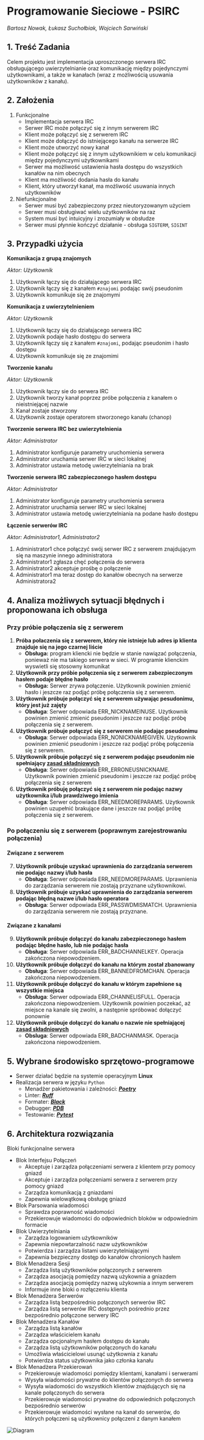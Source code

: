 # Programowanie Sieciowe - PSIRC
*Bartosz Nowak, Łukasz Suchołbiak, Wojciech Sarwiński*

## 1. Treść Zadania

Celem projektu jest implementacja uproszczonego serwera IRC obsługującego uwierzytelnianie oraz komunikację między pojedynczymi użytkownikami, a także w kanałach (wraz z możliwością usuwania użytkowników z kanału).

## 2. Założenia

1. Funkcjonalne
    - Implementacja serwera IRC
    - Serwer IRC może połączyć się z innym serwerem IRC
    - Klient może połączyć się z serwerem IRC
    - Klient może dołączyć do istniejącego kanału na serwerze IRC
    - Klient może utworzyć nowy kanał
    - Klient może połączyć się z innym użytkownikiem w celu komunikacji między pojedynczymi użytkownikami
    - Serwer ma możliwość ustawienia hasła dostępu do wszystkich kanałów na nim obecnych
    - Klient ma możliwość dodania hasła do kanału
    - Klient, który utworzył kanał, ma możliwość usuwania innych użytkowników
2. Niefunkcjonalne
    - Serwer musi być zabezpieczony przez nieutoryzowanym użyciem
    - Serwer musi obsługiwać wielu użytkowników na raz
    - System musi być intuicyjny i zrozumiały w obsłudze
    - Serwer musi płynnie kończyć działanie - obsługa `SIGTERM`, `SIGINT`

## 3. Przypadki użycia

**Komunikacja z grupą znajomych**

*Aktor: Użytkownik*
1. Użytkownik łączy się do działającego serwera IRC
2. Użytkownik łączy się z kanałem `#znajomi` podając swój pseudonim
3. Użytkownik komunikuje się ze znajomymi

**Komunikacja z uwierzytelnieniem**

*Aktor: Użytkownik*
1. Użytkownik łączy się do działającego serwera IRC
2. Użytkownik podaje hasło dostępu do serwera
3. Użytkownik łączy się z kanałem `#znajomi`, podając pseudonim i hasło dostępu
4. Użytkownik komunikuje się ze znajomimi

**Tworzenie kanału**

*Aktor: Użytkownik*
1. Użytkownik łączy sie do serwera IRC
2. Użytkownik tworzy kanał poprzez próbe połączenia z kanałem o nieistniejącej nazwie
3. Kanał zostaje stworzony
4. Użytkownik zostaje operatorem stworzonego kanału (chanop)

**Tworzenie serwera IRC bez uwierzytelnienia**

*Aktor: Administrator*
1. Administrator konfiguruje parametry uruchomienia serwera
2. Administrator uruchamia serwer IRC w sieci lokalnej
3. Administrator ustawia metodę uwierzytelniania na brak

**Tworzenie serwera IRC zabezpieczonego hasłem dostępu**

*Aktor: Administrator*
1. Administrator konfiguruje parametry uruchomienia serwera
2. Administrator uruchamia serwer IRC w sieci lokalnej
3. Administrator ustawia metodę uwierzytelniania na podane hasło dostępu

**Łączenie serwerów IRC**

*Aktor: Administrator1, Administrator2*
1. Administrator1 chce połączyć swój serwer IRC z serwerem znajdującym się na maszynie innego administratora
2. Administrator1 zgłasza chęć połączenia do serwera
3. Administrator2 akceptuje prośbę o połączenie
4. Administrator1 ma teraz dostęp do kanałów obecnych na serwerze Administratora2

## 4. Analiza możliwych sytuacji błędnych i proponowana ich obsługa
### Przy próbie połączenia się z serwerem
1. **Próba połaczenia się z serwerem, który nie istnieje lub adres ip klienta znajduje się na jego czarnej liście**
	- **Obsługa:** program kliencki nie będzie w stanie nawiązać połączenia, ponieważ nie ma takiego serwera w sieci. W programie klienckim wyswietli się stosowny komunikat
2. **Użytkownik przy próbie połączenia się z serwerem zabezpieczonym hasłem podaje błędne hasło**
	- **Obsługa:** Serwer zrywa połączenie. Użytkownik powinien zmienić hasło i jeszcze raz podjąć próbę połączenia się z serwerem.
3. **Użytkownik próbuje połączyć się z serwerem używając pesudonimu, który jest już zajęty**
	- **Obsługa**: Serwer odpowiada ERR_NICKNAMEINUSE. Użytkownik powinien zmienić zmienić pseudonim i jeszcze raz podjąć próbę połączenia się z serwerem.
4. **Użytkownik próbuje połączyć się z serwerem nie podając pseudonimu**
	- **Obsługa**: Serwer odpowiada ERR_NONICKNAMEGIVEN. Użytkownik powinien zmienić pseudonim i jeszcze raz podjąć próbę połączenia się z serwerem.
5. **Użytkownik próbuje połączyć się z serwerem podając pseudonim nie spełniający [zasad składniowych](https://datatracker.ietf.org/doc/html/rfc1459#section-2.3.1)**
	- **Obsługa**: Serwer odpowiada ERR_ERRONEUSNICKNAME. Użytkownik powinien zmienić pseudonim i jeszcze raz podjąć próbę połączenia się z serwerem
6. **Użytkownik próbuję połączyć się z serwerem nie podając nazwy użytkownika i/lub prawdziwego imienia**
	- **Obsługa**: Serwer odpowiada ERR_NEEDMOREPARAMS. Użytkownik powinien uzupełnić brakujące dane i jeszcze raz podjąć próbę połączenia się z serwerem.
### Po połączeniu się z serwerem (poprawnym zarejestrowaniu połączenia)
#### Związane z serwerem
7. **Użytkownik próbuje uzyskać uprawnienia do zarządzania serwerem nie podając nazwy i/lub hasła**
	- **Obsługa**: Serwer odpowiada ERR_NEEDMOREPARAMS. Uprawnienia do zarządzania serwerem nie zostają przyznane użytkownikowi.
8. **Użytkownik próbuje uzyskać uprawnienia do zarządzania serwerem podając błędną nazwe i/lub hasło operatora**
	- **Obsługa**: Serwer odpowiada ERR_PASSWDMISMATCH. Uprawnienia do zarządzania serwerem nie zostają przyznane.
#### Związane z kanałami
9. **Użytkownik próbuje dołączyć do kanału zabezpieczonego hasłem podając błędne hasło, lub nie podając hasła**
	- **Obsługa**: Serwer odpowiada ERR_BADCHANNELKEY. Operacja zakończona niepowodzeniem.
10. **Użytkownik próbuje dołączyć do kanału na którym został zbanowany**
	- **Obsługa**: Serwer odpowiada ERR_BANNEDFROMCHAN. Operacja zakończona niepowodzeniem.
11. **Użytkownik próbuje dołączyć do kanału w którym zapełnione są wszystkie miejsca**
	- **Obsługa**: Serwer odpowiada ERR_CHANNELISFULL. Operacja zakończona niepowodzeniem. Użytkownik powinien poczekać, aż miejsce na kanale się zwolni, a następnie spróbować dołączyć ponownie
12. **Użytkownik próbuje dołączyć do kanału o nazwie nie spełniającej [zasad składniowych](https://datatracker.ietf.org/doc/html/rfc1459#section-2.3.1)**
	- **Obsluga**: Serwer odpowiada ERR_BADCHANMASK. Operacja zakończona niepowodzeniem.

## 5. Wybrane środowisko sprzętowo-programowe

- Serwer działać będzie na systemie operacyjnym **Linux**
- Realizacja serwera w języku `Python`
    * Menadżer pakietowania i zależności: ***[Poetry](https://python-poetry.org/)***
    * Linter: ***[Ruff](https://docs.astral.sh/ruff/)***
    * Formater: ***[Black](https://github.com/psf/black)***
    * Debugger: ***[PDB](https://docs.python.org/3/library/pdb.html)***
    * Testowanie: ***[Pytest](https://docs.pytest.org/en/stable/)***

## 6. Architektura rozwiązania

Bloki funkcjonalne serwera

- Blok Interfejsu Połączeń
    * Akceptuje i zarządza połączeniami serwera z klientem przy pomocy gniazd
    * Akceptuje i zarządza połączeniami serwera z serwerem przy pomocy gniazd
    * Zarządza komunikacją z gniazdami
    * Zapewnia wielowątkową obsługę gniazd
- Blok Parsowania wiadomości
    * Sprawdza poprawność wiadomości
    * Przekierowuje wiadomości do odpowiednich bloków w odpowiednim formacie
- Blok Uwierzytelniania
    * Zarządza logowaniem użytkowników
    * Zapewnia niepowtarzalność nazw użytkowników
    * Potwierdza i zarządza listami uwierzytelniającymi
    * Zapewnia bezpieczny dostęp do kanałów chronionych hasłem
- Blok Menadżera Sesji
    * Zarządza listą użytkowników połączonych z serwerem
    * Zarządza asocjacją pomiędzy nazwą użykownia a gniazdem
    * Zarządza asocjacją pomiędzy nazwą użykownia a innym serwerem
    * Informuje inne bloki o rozłączeniu klienta
- Blok Menadżera Serwerów
    * Zarządza listą bezpośrednio połączonych serwerów IRC
    * Zarządza listą serwerów IRC dostępnych pośrednio przez bezpośrednio połączone serwery IRC
- Blok Menadżera Kanałów
    * Zarządza listą kanałów
    * Zarządza właścicielem kanału
    * Zarządza opcjonalnym hasłem dostępu do kanału
    * Zarządza listą użytkowników połączonych do kanału
    * Umożliwia właścicielowi usunąć użytkownia z kanału
    * Potwierdza status użytkownika jako członka kanału
- Blok Menadżera Przekierowań
    * Przekierowuje wiadomości pomiędzy klientami, kanałami i serwerami
    * Wysyła wiadomości prywatne do klientów połączonych do serwera
    * Wysyła wiadomości do wszystkich klientów znajdujących się na kanale połączonych do serwera
    * Przekierowuje wiadomości prywatne do odpowiednich połączonych bezpośrednio serwerów
    * Przekierowuje wiadomości wysłane na kanał do serwerów, do których połączeni są użytkownicy połączeni z danym kanałem


![Diagram](diagram.png)
